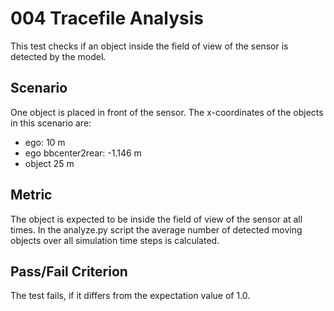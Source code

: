# 004 Tracefile Analysis

This test checks if an object inside the field of view of the sensor is detected by the model.

## Scenario

One object is placed in front of the sensor.
The x-coordinates of the objects in this scenario are:

- ego: 10 m
- ego bbcenter2rear: -1.146 m
- object 25 m

## Metric

The object is expected to be inside the field of view of the sensor at all times.
In the analyze.py script the average number of detected moving objects over all simulation time steps is calculated.

## Pass/Fail Criterion

The test fails, if it differs from the expectation value of 1.0.
